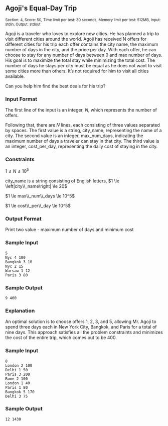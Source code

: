 ## Agoji's Equal-Day Trip

<sup>Section: 4, Score: 50, Time limit per test: 30 seconds, Memory limit per test: 512MB, Input: stdin, Output: stdout</sup>

Agoji is a traveler who loves to explore new cities. He has planned a trip to visit different cities around the world. Agoji has received N offers for different cities for his trip each offer contains the city name, the maximum number of days in the city, and the price per day. With each offer, he can choose to stay for any number of days between 0 and max number of days. His goal is to maximize the total stay while minimizing the total cost. The number of days he stays per city must be equal as he does not want to visit some cities more than others. It’s not required for him to visit all cities available.

Can you help him find the best deals for his trip?

### Input Format

The first line of the input is an integer, $N$, which represents the number of offers.

Following that, there are $N$ lines, each consisting of three values separated by spaces. The first value is a string, city_name, representing the name of a city. The second value is an integer, max_num_days, indicating the maximum number of days a traveler can stay in that city. The third value is an integer, cost_per_day, representing the daily cost of staying in the city.

### Constraints

$1 \le N \le 10^5$

city_name is a string consisting of English letters, $1 \le \left|city\\_name\right| \le 20$

$1 \le max\\_num\\_days \le 10^5$

$1 \le cost\\_per\\_day \le 10^5$

### Output Format

Print two value - maximum number of days and minimum cost

### Sample Input

```
5
Nyc 4 100
Bangkok 3 10
Nyc 2 15
Warsaw 1 12
Paris 3 80
```

### Sample Output

```
9 400
```

### Explanation

An optimal solution is to choose offers 1, 2, 3, and 5, allowing Mr. Agoji to spend three days each in New York City, Bangkok, and Paris for a total of nine days. This approach satisfies all the problem constraints and minimizes the cost of the entire trip, which comes out to be 400. 

### Sample Input

```
8
London 2 100
Delhi 1 50
Paris 3 200
Rome 2 100
London 1 40
Paris 1 80
Bangkok 5 170
Delhi 3 75
```

### Sample Output

```
12 1430
```
